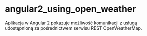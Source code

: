 # angular2_using_open_weather
Aplikacja w Angular 2 pokazuje możliwość komunikacji z usługą udostępnioną za pośrednictwem serwisu REST OpenWeatherMap.
